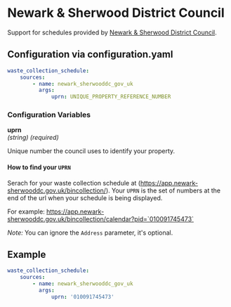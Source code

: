 # Newark & Sherwood District Council

Support for schedules provided by [Newark & Sherwood District Council](https://app.newark-sherwooddc.gov.uk/bincollection/).

## Configuration via configuration.yaml

```yaml
waste_collection_schedule:
    sources:
        - name: newark_sherwooddc_gov_uk
          args:
              uprn: UNIQUE_PROPERTY_REFERENCE_NUMBER
```

### Configuration Variables

**uprn**  
_(string) (required)_

Unique number the council uses to identify your property.

#### How to find your `UPRN`

Serach for your waste collection schedule at (https://app.newark-sherwooddc.gov.uk/bincollection/). Your `UPRN` is the set of numbers at the end of the url when your schedule is being displayed.

For example: https://app.newark-sherwooddc.gov.uk/bincollection/calendar?pid=`010091745473`

_Note:_ You can ignore the `Address` parameter, it's optional.

## Example

```yaml
waste_collection_schedule:
    sources:
        - name: newark_sherwooddc_gov_uk
          args:
              uprn: '010091745473'
```
